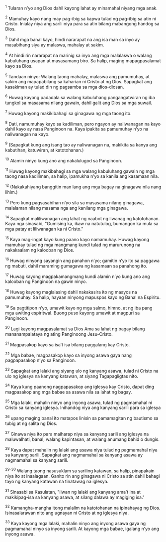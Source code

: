 <sup>1</sup>
Tularan nʼyo ang Dios dahil kayong lahat ay minamahal niyang mga anak. 

<sup>2</sup>
Mamuhay kayo nang may pag-ibig sa kapwa tulad ng pag-ibig sa atin ni Cristo. Inialay niya ang sarili niya para sa atin bilang mabangong handog sa Dios. 

<sup>3</sup>
Dahil mga banal kayo, hindi nararapat na ang isa man sa inyo ay masabihang siya ay malaswa, mahalay at sakim. 

<sup>4</sup>
At hindi rin nararapat na marinig sa inyo ang mga malalaswa o walang kabuluhang usapan at masasamang biro. Sa halip, maging mapagpasalamat kayo sa Dios. 

<sup>5</sup>
Tandaan ninyo: Walang taong mahalay, malaswa ang pamumuhay, at sakim ang mapapabilang sa kaharian ni Cristo at ng Dios. Sapagkat ang kasakiman ay tulad din ng pagsamba sa mga dios-diosan. 

<sup>6</sup>
Huwag kayong padadala sa walang kabuluhang pangangatwiran ng iba tungkol sa masasama nilang gawain, dahil galit ang Dios sa mga suwail. 

<sup>7</sup>
Huwag kayong makikibahagi sa ginagawa ng mga taong ito. 

<sup>8</sup>
Dati, namumuhay kayo sa kadiliman, pero ngayon ay naliwanagan na kayo dahil kayo ay nasa Panginoon na. Kaya ipakita sa pamumuhay nʼyo na naliwanagan na kayo. 

<sup>9</sup>
(Sapagkat kung ang isang tao ay naliwanagan na, makikita sa kanya ang kabutihan, katuwiran, at katotohanan.) 

<sup>10</sup>
Alamin ninyo kung ano ang nakalulugod sa Panginoon. 

<sup>11</sup>
Huwag kayong makibahagi sa mga walang kabuluhang gawain ng mga taong nasa kadiliman, sa halip, ipamukha nʼyo sa kanila ang kasamaan nila. 

<sup>12</sup>
(Nakakahiyang banggitin man lang ang mga bagay na ginagawa nila nang lihim.) 

<sup>13</sup>
Pero kung pagsasabihan nʼyo sila sa masasama nilang ginagawa, malalaman nilang masama nga ang kanilang mga ginagawa. 

<sup>14</sup>
Sapagkat maliliwanagan ang lahat ng naabot ng liwanag ng katotohanan. Kaya nga sinasabi, "Gumising ka, ikaw na natutulog, bumangon ka mula sa mga patay at liliwanagan ka ni Cristo." 

<sup>15</sup>
Kaya mag-ingat kayo kung paano kayo namamuhay. Huwag kayong mamuhay tulad ng mga mangmang kundi tulad ng marurunong na nakakaalam ng kalooban ng Dios. 

<sup>16</sup>
Huwag ninyong sayangin ang panahon nʼyo; gamitin nʼyo ito sa paggawa ng mabuti, dahil maraming gumagawa ng kasamaan sa panahong ito. 

<sup>17</sup>
Huwag kayong magpakamangmang kundi alamin nʼyo kung ano ang kalooban ng Panginoon na gawin ninyo. 

<sup>18</sup>
Huwag kayong maglalasing dahil nakakasira ito ng maayos na pamumuhay. Sa halip, hayaan ninyong mapuspos kayo ng Banal na Espiritu. 

<sup>19</sup>
Sa pagtitipon nʼyo, umawit kayo ng mga salmo, himno, at ng iba pang mga awiting espiritwal. Buong puso kayong umawit at magpuri sa Panginoon. 

<sup>20</sup>
Lagi kayong magpasalamat sa Dios Ama sa lahat ng bagay bilang mananampalataya ng ating Panginoong Jesu-Cristo.

<sup>21</sup>
Magpasakop kayo sa isaʼt isa bilang paggalang kay Cristo. 

<sup>22</sup>
Mga babae, magpasakop kayo sa inyong asawa gaya nang pagpapasakop nʼyo sa Panginoon. 

<sup>23</sup>
Sapagkat ang lalaki ang siyang ulo ng kanyang asawa, tulad ni Cristo na ulo ng iglesya na kanyang katawan, at siyang Tagapagligtas nito. 

<sup>24</sup>
Kaya kung paanong nagpapasakop ang iglesya kay Cristo, dapat ding magpasakop ang mga babae sa asawa nila sa lahat ng bagay. 

<sup>25</sup>
Mga lalaki, mahalin ninyo ang inyong asawa, tulad ng pagmamahal ni Cristo sa kanyang iglesya. Inihandog niya ang kanyang sarili para sa iglesya 

<sup>26</sup>
upang maging banal ito matapos linisin sa pamamagitan ng bautismo sa tubig at ng salita ng Dios. 

<sup>27</sup>
Ginawa niya ito para maiharap niya sa kanyang sarili ang iglesya na maluwalhati, banal, walang kapintasan, at walang anumang bahid o dungis. 

<sup>28</sup>
Kaya dapat mahalin ng lalaki ang asawa niya tulad ng pagmamahal niya sa kanyang sarili. Sapagkat ang nagmamahal sa kanyang asawa ay nagmamahal sa kanyang sarili.

<sup>29-30</sup>
Walang taong nasusuklam sa sariling katawan, sa halip, pinapakain niya ito at inaalagaan. Ganito rin ang ginagawa ni Cristo sa atin dahil bahagi tayo ng kanyang katawan na tinatawag na iglesya. 

<sup>31</sup>
Sinasabi sa Kasulatan, "Iiwan ng lalaki ang kanyang amaʼt ina at makikipag-isa sa kanyang asawa, at silang dalawa ay magiging isa." 

<sup>32</sup>
Kamangha-mangha itong malalim na katotohanan na ipinahayag ng Dios. Isinasalarawan nito ang ugnayan ni Cristo at ng iglesya niya. 

<sup>33</sup>
Kaya kayong mga lalaki, mahalin ninyo ang inyong asawa gaya ng pagmamahal ninyo sa inyong sarili. At kayong mga babae, igalang nʼyo ang inyong asawa.